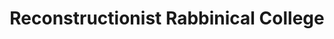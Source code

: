 ---
layout: repo
title: "Reconstructionist Rabbinical College"
id: 15209
permalink: repos/15209/
---